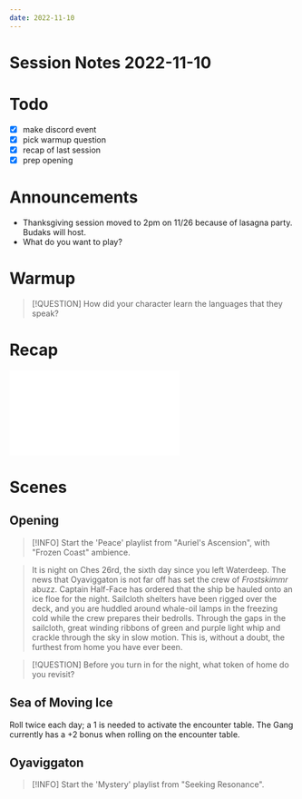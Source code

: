 ```yaml
---
date: 2022-11-10
---
```

# Session Notes 2022-11-10
# Todo
- [x] make discord event
- [x] pick warmup question
- [x] recap of last session
- [x] prep opening
# Announcements
- Thanksgiving session moved to 2pm on 11/26 because of lasagna party. Budaks will host.
- What do you want to play?
# Warmup
> [!QUESTION] How did your character learn the languages that they speak?
# Recap
![a3e29](../logbook/act-iii/a3e29.md)
# Scenes
## Opening
> [!INFO] Start the 'Peace' playlist from "Auriel's Ascension", with "Frozen Coast" ambience.

> It is night on Ches 26rd, the sixth day since you left Waterdeep. The news that Oyaviggaton is not far off has set the crew of _Frostskimmr_ abuzz. Captain Half-Face has ordered that the ship be hauled onto an ice floe for the night. Sailcloth shelters have been rigged over the deck, and you are huddled around whale-oil lamps in the freezing cold while the crew prepares their bedrolls. Through the gaps in the sailcloth, great winding ribbons of green and purple light whip and crackle through the sky in slow motion. This is, without a doubt, the furthest from home you have ever been.

> [!QUESTION] Before you turn in for the night, what token of home do you revisit?

## Sea of Moving Ice
Roll twice each day; a 1 is needed to activate the encounter table. The Gang currently has a +2 bonus when rolling on the encounter table.
## Oyaviggaton
> [!INFO] Start the 'Mystery' playlist from "Seeking Resonance".
